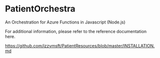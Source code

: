 # PatientOrchestra
An Orchestration for Azure Functions in Javascript (Node.js)

For additional information, please refer to the reference documentation here.

https://github.com/izzymsft/PatientResources/blob/master/INSTALLATION.md
